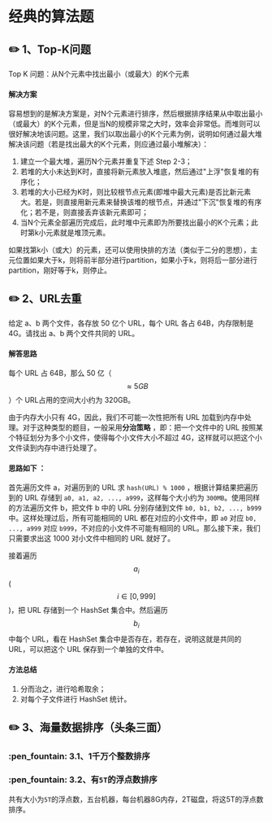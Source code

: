 # 经典的算法题

## :pencil2: 1、Top-K问题

Top K 问题：从N个元素中找出最小（或最大）的K个元素

#### 解决方案

容易想到的是解决方案是，对N个元素进行排序，然后根据排序结果从中取出最小（或最大）的K个元素，但是当N的规模非常之大时，效率会非常低。而堆则可以很好解决地该问题。这里，我们以取出最小的K个元素为例，说明如何通过最大堆解决该问题（若是找出最大的K个元素，则应通过最小堆解决）：

1. 建立一个最大堆，遍历N个元素并重复下述 Step 2-3；
2. 若堆的大小未达到K时，直接将新元素放入堆底，然后通过"上浮"恢复堆的有序化；
3. 若堆的大小已经为K时，则比较根节点元素(即堆中最大元素)是否比新元素大。若是，则直接用新元素来替换该堆的根节点，并通过"下沉"恢复堆的有序化；若不是，则直接丢弃该新元素即可；
4. 当N个元素全部遍历完成后，此时堆中元素即为所要找出最小的K个元素；此时第k小元素就是堆顶元素。

如果找第k小（或大）的元素，还可以使用快排的方法（类似于二分的思想），主元位置如果大于k，则将前半部分进行partition，如果小于k，则将后一部分进行partition，刚好等于k，则停止。

## :pencil2: 2、URL去重

给定 a、b 两个文件，各存放 50 亿个 URL，每个 URL 各占 64B，内存限制是 4G。请找出 a、b 两个文件共同的 URL。

#### 解答思路

每个 URL 占 64B，那么 50 亿（ $$\approx 5GB$$ ）个 URL占用的空间大小约为 320GB。

由于内存大小只有 4G，因此，我们不可能一次性把所有 URL 加载到内存中处理。对于这种类型的题目，一般采用**分治策略** ，即：把一个文件中的 URL 按照某个特征划分为多个小文件，使得每个小文件大小不超过 4G，这样就可以把这个小文件读到内存中进行处理了。

#### **思路如下** ：

首先遍历文件 a，对遍历到的 URL 求 `hash(URL) % 1000` ，根据计算结果把遍历到的 URL 存储到 `a0, a1, a2, ..., a999`，这样每个大小约为 `300MB`。使用同样的方法遍历文件 b，把文件 b 中的 URL 分别存储到文件 `b0, b1, b2, ..., b999` 中。这样处理过后，所有可能相同的 URL 都在对应的小文件中，即 `a0` 对应 `b0, ..., a999` 对应 `b999`，不对应的小文件不可能有相同的 URL。那么接下来，我们只需要求出这 1000 对小文件中相同的 URL 就好了。

接着遍历 $$a_i$$ ( $$i\in[0,999]$$ )，把 URL 存储到一个 HashSet 集合中。然后遍历 $$b_i$$ 中每个 URL，看在 HashSet 集合中是否存在，若存在，说明这就是共同的 URL，可以把这个 URL 保存到一个单独的文件中。

#### 方法总结

1. 分而治之，进行哈希取余；
2. 对每个子文件进行 HashSet 统计。

## :pencil2: 3、海量数据排序（头条三面）

### :pen\_fountain: 3.1、1千万个整数排序

### :pen\_fountain: 3.2、有`5T`的浮点数排序

共有大小为`5T`的浮点数，五台机器，每台机器8G内存，2T磁盘，将这5T的浮点数排序。
